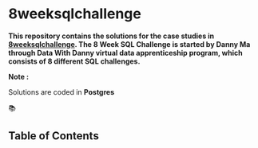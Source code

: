 # 8weeksqlchallenge


__This repository contains the solutions for the case studies in [8weeksqlchallenge](https://8weeksqlchallenge.com/). The 8 Week SQL Challenge is started by Danny Ma through Data With Danny virtual data apprenticeship program, which consists of 8 different SQL challenges.__


__Note :__

 Solutions are coded in __Postgres__

:books: <h2>Table of Contents</h2>

 



